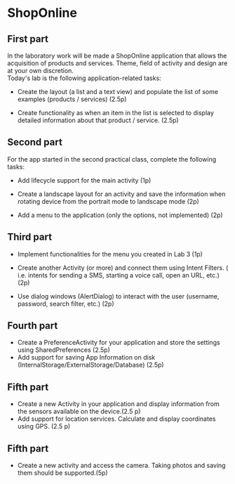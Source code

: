 # ShopOnline
## First part
In the laboratory work will be made a ShopOnline application that allows the acquisition of products and services. Theme, field of activity and design are at your own discretion.  
Today's lab is the following application-related tasks:  

- Create the layout (a list and a text view) and populate the list of some examples (products / services) (2.5p)

- Create functionality as when an item in the list is selected to display detailed information about that product / service. (2.5p)

## Second part
For the app started in the second practical class, complete the following tasks:

- Add lifecycle support for the main activity (1p)

- Create a landscape layout for an activity and save the information when rotating device from the portrait mode to landscape mode (2p)

- Add a menu to the application (only the options, not implemented) (2p)

## Third part
- Implement functionalities for the menu you created in Lab 3 (1p)

- Create another Activity (or more) and connect them using Intent Filters. ( i.e. intents for sending a SMS, starting a voice call, open an URL, etc.) (2p)

- Use dialog windows (AlertDialog) to interact with the user (username, password, search filter, etc.) (2p)

## Fourth part
- Create a PreferenceActivity for your application and store the settings using SharedPreferences (2.5p)
- Add support for saving App Information on disk (InternalStorage/ExternalStorage/Database) (2.5p)

## Fifth part
- Create a new Activity in your application and display information from the sensors available on the device.(2.5 p)
- Add support for location services. Calculate and display coordinates using GPS. (2.5 p)

## Fifth part
- Create a new activity and access the camera. Taking photos and saving them should be supported.(5p)


